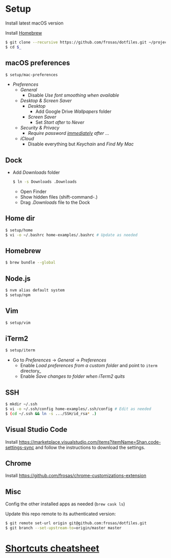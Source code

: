 # Setup

Install latest macOS version

Install [Homebrew](https://brew.sh/)

```bash
$ git clone --recursive https://github.com/frosas/dotfiles.git ~/projects/dotfiles
$ cd $_
```

## macOS preferences

```bash
$ setup/mac-preferences
```

- _Preferences_
  - _General_
    - Disable _Use font smoothing when available_
  - _Desktop & Screen Saver_
    - _Desktop_
      - Add Google Drive _Wallpapers_ folder
    - _Screen Saver_
      - Set _Start after_ to _Never_
  - _Security & Privacy_
    - _Require password <u>immediately</u> after ..._
  - _iCloud_
    - Disable everything but _Keychain_ and _Find My Mac_

## Dock

- Add _Downloads_ folder

  ```bash
  $ ln -s Downloads .Downloads
  ```

  - Open Finder
  - Show hidden files (shift-command-.)
  - Drag _.Downloads_ file to the Dock


## Home dir

```bash
$ setup/home
$ vi -o ~/.bashrc home-examples/.bashrc # Update as needed
```

## Homebrew

```bash
$ brew bundle --global
```

## Node.js

```bash
$ nvm alias default system
$ setup/npm
```

## Vim

```bash
$ setup/vim
```

## iTerm2

```bash
$ setup/iterm
```

- Go to _Preferences_ → _General_ → _Preferences_
  - Enable _Load preferences from a custom folder_ and point to `iterm` directory_
  - Enable _Save changes to folder when iTerm2 quits_

## SSH

```bash
$ mkdir ~/.ssh
$ vi -o ~/.ssh/config home-examples/.ssh/config # Edit as needed
$ (cd ~/.ssh && ln -s .../SSH/id_rsa* .)
```

## Visual Studio Code

Install https://marketplace.visualstudio.com/items?itemName=Shan.code-settings-sync
and follow the instructions to download the settings.

## Chrome

Install https://github.com/frosas/chrome-customizations-extension

## Misc

Config the other installed apps as needed (`brew cask ls`)

Update this repo remote to its authenticated version:

```bash
$ git remote set-url origin git@github.com:frosas/dotfiles.git
$ git branch --set-upstream-to=origin/master master
```

# [Shortcuts cheatsheet](shortcuts.md)
